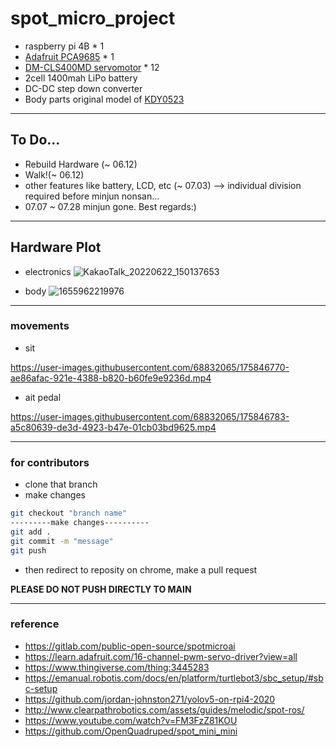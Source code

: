 # spot_micro_project
- raspberry pi 4B * 1
- [Adafruit PCA9685](https://www.amazon.com/PCA9685/s?k=PCA9685) * 1
- [DM-CLS400MD servomotor](https://www.devicemart.co.kr/goods/view?no=1324869) * 12
- 2cell 1400mah LiPo battery
- DC-DC step down converter
- Body parts original model of [KDY0523](https://www.thingiverse.com/thing:3445283)
---
## To Do...
- Rebuild Hardware (~ 06.12)
- Walk!(~ 06.12)
- other features like battery, LCD, etc (~ 07.03)
 --> individual division required before minjun nonsan...
- 07.07 ~ 07.28 minjun gone. Best regards:) 
---
## Hardware Plot
- electronics
![KakaoTalk_20220622_150137653](https://user-images.githubusercontent.com/68832065/174955132-6d568d03-b8f3-4683-9bd5-18b6a60a6215.jpg)

- body
![1655962219976](https://user-images.githubusercontent.com/68832065/175244357-06ee4950-da42-4c78-90c4-334278bc1b2a.jpg)

---
### movements
- sit


https://user-images.githubusercontent.com/68832065/175846770-ae86afac-921e-4388-b820-b60fe9e9236d.mp4

- ait pedal


https://user-images.githubusercontent.com/68832065/175846783-a5c80639-de3d-4923-b47e-01cb03bd9625.mp4




---
### for contributors
- clone that branch
- make changes

```bash
git checkout "branch name"
---------make changes----------
git add .
git commit -m "message"
git push 
```

- then redirect to reposity on chrome, make a pull request

**PLEASE DO NOT PUSH DIRECTLY TO MAIN**

---
### reference
- https://gitlab.com/public-open-source/spotmicroai
- https://learn.adafruit.com/16-channel-pwm-servo-driver?view=all
- https://www.thingiverse.com/thing:3445283
- https://emanual.robotis.com/docs/en/platform/turtlebot3/sbc_setup/#sbc-setup
- https://github.com/jordan-johnston271/yolov5-on-rpi4-2020
- http://www.clearpathrobotics.com/assets/guides/melodic/spot-ros/
- https://www.youtube.com/watch?v=FM3FzZ81KOU
- https://github.com/OpenQuadruped/spot_mini_mini

